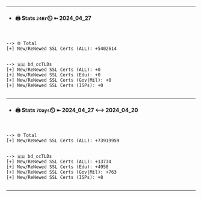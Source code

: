 

---
- #### 🖨️ **Stats** `24Hr`⏲️ ➼ 2024_04_27
```console


--> 🌐 Total
[+] New/ReNewed SSL Certs (ALL): +5402614


--> 🇧🇩 bd_ccTLDs
[+] New/ReNewed SSL Certs (ALL): +0
[+] New/ReNewed SSL Certs (Edu): +0
[+] New/ReNewed SSL Certs (Gov|Mil): +0
[+] New/ReNewed SSL Certs (ISPs): +0


```

---
- #### 🖨️ **Stats** `7Days`⏲️ ➼ 2024_04_27 <--> 2024_04_20
```console


--> 🌐 Total
[+] New/ReNewed SSL Certs (ALL): +73919959


--> 🇧🇩 bd_ccTLDs
[+] New/ReNewed SSL Certs (ALL): +13734
[+] New/ReNewed SSL Certs (Edu): +4958
[+] New/ReNewed SSL Certs (Gov|Mil): +763
[+] New/ReNewed SSL Certs (ISPs): +8


```

---

